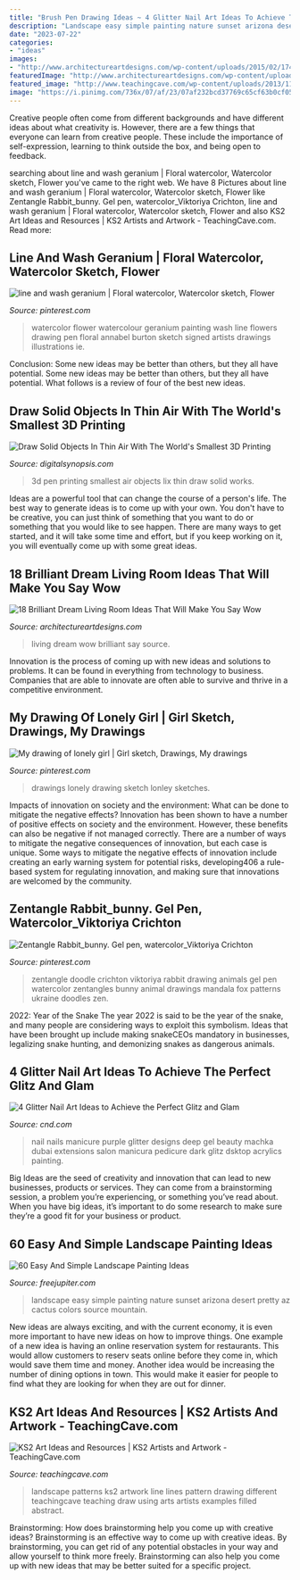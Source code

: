 ```yaml
---
title: "Brush Pen Drawing Ideas ~ 4 Glitter Nail Art Ideas To Achieve The Perfect Glitz And Glam"
description: "Landscape easy simple painting nature sunset arizona desert pretty az cactus colors source mountain"
date: "2023-07-22"
categories:
- "ideas"
images:
- "http://www.architectureartdesigns.com/wp-content/uploads/2015/02/174-630x388.jpg"
featuredImage: "http://www.architectureartdesigns.com/wp-content/uploads/2015/02/174-630x388.jpg"
featured_image: "http://www.teachingcave.com/wp-content/uploads/2013/11/Art-landscape.jpg"
image: "https://i.pinimg.com/736x/07/af/23/07af232bcd37769c65cf63b0cf057f74.jpg"
---
```



Creative people often come from different backgrounds and have different ideas about what creativity is. However, there are a few things that everyone can learn from creative people. These include the importance of self-expression, learning to think outside the box, and being open to feedback.

	

		
searching about line and wash geranium | Floral watercolor, Watercolor sketch, Flower you've came to the right web. We have 8 Pictures about line and wash geranium | Floral watercolor, Watercolor sketch, Flower like Zentangle Rabbit_bunny. Gel pen, watercolor_Viktoriya Crichton, line and wash geranium | Floral watercolor, Watercolor sketch, Flower and also KS2 Art Ideas and Resources | KS2 Artists and Artwork - TeachingCave.com. Read more:
		
    
## Line And Wash Geranium | Floral Watercolor, Watercolor Sketch, Flower

<img loading=lazy src="https://i.pinimg.com/736x/d5/4f/d3/d54fd3b68ccc94be4ca2d6f6feabc494--watercolor-journal-watercolor-artists.jpg" onerror="this.onerror=null;this.src='https://tse2.mm.bing.net/th?id=OIP.ArgUJZAZZNr4uzHAXKfqiAHaKk&amp;pid=15.1';" alt="line and wash geranium | Floral watercolor, Watercolor sketch, Flower">

_Source: pinterest.com_

>watercolor flower watercolour geranium painting wash line flowers drawing pen floral annabel burton sketch signed artists drawings illustrations ie. 

	

Conclusion: Some new ideas may be better than others, but they all have potential.
Some new ideas may be better than others, but they all have potential. What follows is a review of four of the best new ideas.

    
## Draw Solid Objects In Thin Air With The World&#039;s Smallest 3D Printing

<img loading=lazy src="https://digitalsynopsis.com/wp-content/uploads/2014/05/lix-smallest-3d-printing-pen-lady.jpg" onerror="this.onerror=null;this.src='https://tse1.mm.bing.net/th?id=OIP.rZN5RmC70jg9jnFH_TDBoQHaEK&amp;pid=15.1';" alt="Draw Solid Objects In Thin Air With The World&#039;s Smallest 3D Printing">

_Source: digitalsynopsis.com_

>3d pen printing smallest air objects lix thin draw solid works. 

	

Ideas are a powerful tool that can change the course of a person's life. The best way to generate ideas is to come up with your own. You don't have to be creative, you can just think of something that you want to do or something that you would like to see happen. There are many ways to get started, and it will take some time and effort, but if you keep working on it, you will eventually come up with some great ideas.

    
## 18 Brilliant Dream Living Room Ideas That Will Make You Say Wow

<img loading=lazy src="http://www.architectureartdesigns.com/wp-content/uploads/2015/02/174-630x388.jpg" onerror="this.onerror=null;this.src='https://tse1.mm.bing.net/th?id=OIP.6rAmfMqAYd8RtLH4hnsKAQHaEj&amp;pid=15.1';" alt="18 Brilliant Dream Living Room Ideas That Will Make You Say Wow">

_Source: architectureartdesigns.com_

>living dream wow brilliant say source. 

	

Innovation is the process of coming up with new ideas and solutions to problems. It can be found in everything from technology to business. Companies that are able to innovate are often able to survive and thrive in a competitive environment.

    
## My Drawing Of Lonely Girl | Girl Sketch, Drawings, My Drawings

<img loading=lazy src="https://i.pinimg.com/736x/07/af/23/07af232bcd37769c65cf63b0cf057f74.jpg" onerror="this.onerror=null;this.src='https://tse4.mm.bing.net/th?id=OIP.EHxGUl4JEPqH0pS1KaOhawHaJ3&amp;pid=15.1';" alt="My drawing of lonely girl | Girl sketch, Drawings, My drawings">

_Source: pinterest.com_

>drawings lonely drawing sketch lonley sketches. 

	

Impacts of innovation on society and the environment: What can be done to mitigate the negative effects?
Innovation has been shown to have a number of positive effects on society and the environment. However, these benefits can also be negative if not managed correctly. There are a number of ways to mitigate the negative consequences of innovation, but each case is unique. Some ways to mitigate the negative effects of innovation include creating an early warning system for potential risks, developing406
a rule-based system for regulating innovation, and making sure that innovations are welcomed by the community.

    
## Zentangle Rabbit_bunny. Gel Pen, Watercolor_Viktoriya Crichton

<img loading=lazy src="https://i.pinimg.com/736x/20/64/99/2064999ecdeff9190393228e83f2d6d6.jpg" onerror="this.onerror=null;this.src='https://tse2.mm.bing.net/th?id=OIP.CUL-ug0uEKPK2QxCh3PsygHaKn&amp;pid=15.1';" alt="Zentangle Rabbit_bunny. Gel pen, watercolor_Viktoriya Crichton">

_Source: pinterest.com_

>zentangle doodle crichton viktoriya rabbit drawing animals gel pen watercolor zentangles bunny animal drawings mandala fox patterns ukraine doodles zen. 

	

2022: Year of the Snake
The year 2022 is said to be the year of the snake, and many people are considering ways to exploit this symbolism. Ideas that have been brought up include making snakeCEOs mandatory in businesses, legalizing snake hunting, and demonizing snakes as dangerous animals.

    
## 4 Glitter Nail Art Ideas To Achieve The Perfect Glitz And Glam

<img loading=lazy src="https://cnd.com/blog/wp-content/uploads/2019/06/beautifulgirlwithartmake_667742-1.jpg" onerror="this.onerror=null;this.src='https://tse2.mm.bing.net/th?id=OIP.giEY8nkqcQYdPoaoM8tnCQHaFS&amp;pid=15.1';" alt="4 Glitter Nail Art Ideas to Achieve the Perfect Glitz and Glam">

_Source: cnd.com_

>nail nails manicure purple glitter designs deep gel beauty machka dubai extensions salon manicura pedicure dark glitz dsktop acrylics painting. 

	

Big Ideas are the seed of creativity and innovation that can lead to new businesses, products or services. They can come from a brainstorming session, a problem you’re experiencing, or something you’ve read about. When you have big ideas, it’s important to do some research to make sure they’re a good fit for your business or product.

    
## 60 Easy And Simple Landscape Painting Ideas

<img loading=lazy src="http://www.freejupiter.com/wp-content/uploads/2017/02/Easy-And-Simple-Landscape-Painting-Ideas-3.jpg" onerror="this.onerror=null;this.src='https://tse1.mm.bing.net/th?id=OIP.P3gY4kFlthdTg5cw1UCcqwHaOp&amp;pid=15.1';" alt="60 Easy And Simple Landscape Painting Ideas">

_Source: freejupiter.com_

>landscape easy simple painting nature sunset arizona desert pretty az cactus colors source mountain. 

	

New ideas are always exciting, and with the current economy, it is even more important to have new ideas on how to improve things. One example of a new idea is having an online reservation system for restaurants. This would allow customers to reserv seats online before they come in, which would save them time and money. Another idea would be increasing the number of dining options in town. This would make it easier for people to find what they are looking for when they are out for dinner.

    
## KS2 Art Ideas And Resources | KS2 Artists And Artwork - TeachingCave.com

<img loading=lazy src="http://www.teachingcave.com/wp-content/uploads/2013/11/Art-landscape.jpg" onerror="this.onerror=null;this.src='https://tse1.mm.bing.net/th?id=OIP.7Ov8nWH42tUznv_AKFQeEgAAAA&amp;pid=15.1';" alt="KS2 Art Ideas and Resources | KS2 Artists and Artwork - TeachingCave.com">

_Source: teachingcave.com_

>landscape patterns ks2 artwork line lines pattern drawing different teachingcave teaching draw using arts artists examples filled abstract. 

	

Brainstorming: How does brainstorming help you come up with creative ideas?
Brainstorming is an effective way to come up with creative ideas. By brainstorming, you can get rid of any potential obstacles in your way and allow yourself to think more freely. Brainstorming can also help you come up with new ideas that may be better suited for a specific project.

